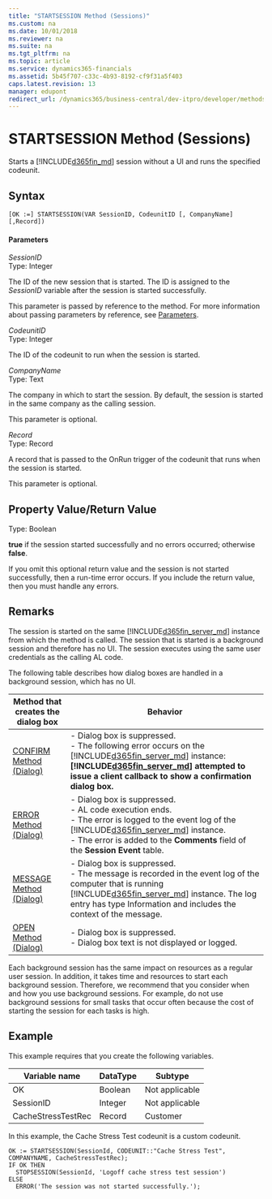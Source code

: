 ```yaml
---
title: "STARTSESSION Method (Sessions)"
ms.custom: na
ms.date: 10/01/2018
ms.reviewer: na
ms.suite: na
ms.tgt_pltfrm: na
ms.topic: article
ms.service: dynamics365-financials
ms.assetid: 5b45f707-c33c-4b93-8192-cf9f31a5f403
caps.latest.revision: 13
manager: edupont
redirect_url: /dynamics365/business-central/dev-itpro/developer/methods-auto/al-method-reference
---
```


 

# STARTSESSION Method (Sessions)
Starts a [!INCLUDE[d365fin_md](../includes/d365fin_md.md)] session without a UI and runs the specified codeunit.  

## Syntax  

```  
[OK :=] STARTSESSION(VAR SessionID, CodeunitID [, CompanyName] [,Record])  
```  

#### Parameters  
 *SessionID*  
 Type: Integer  

 The ID of the new session that is started. The ID is assigned to the *SessionID* variable after the session is started successfully.  

 This parameter is passed by reference to the method. For more information about passing parameters by reference, see [Parameters](../devenv-al-methods.md#Parameters).  

 *CodeunitID*  
 Type: Integer  

 The ID of the codeunit to run when the session is started.  

 *CompanyName*  
 Type: Text  

 The company in which to start the session. By default, the session is started in the same company as the calling session.  

 This parameter is optional.  

 *Record*  
 Type: Record  

 A record that is passed to the OnRun trigger of the codeunit that runs when the session is started.  

 This parameter is optional.  

## Property Value/Return Value  
 Type: Boolean  

 **true** if the session started successfully and no errors occurred; otherwise **false**.  

 If you omit this optional return value and the session is not started successfully, then a run-time error occurs. If you include the return value, then you must handle any errors.  

## Remarks  
 The session is started on the same [!INCLUDE[d365fin_server_md](../includes/d365fin_server_md.md)] instance from which the method is called. The session that is started is a background session and therefore has no UI. The session executes using the same user credentials as the calling AL code.  

 The following table describes how dialog boxes are handled in a background session, which has no UI.  

|Method that creates the dialog box|Behavior|  
|------------------------------------------|--------------|  
|[CONFIRM Method \(Dialog\)](devenv-CONFIRM-Method-Dialog.md)|-   Dialog box is suppressed.<br />-   The following error occurs on the [!INCLUDE[d365fin_server_md](../includes/d365fin_server_md.md)] instance: **[!INCLUDE[d365fin_server_md](../includes/d365fin_server_md.md)] attempted to issue a client callback to show a confirmation dialog box.**|  
|[ERROR Method \(Dialog\)](devenv-ERROR-Method-Dialog.md)|-   Dialog box is suppressed.<br />-   AL code execution ends.<br />-   The error is logged to the event log of the [!INCLUDE[d365fin_server_md](../includes/d365fin_server_md.md)] instance.<br />-   The error is added to the **Comments** field of the **Session Event** table.|  
|[MESSAGE Method \(Dialog\)](devenv-MESSAGE-Method-Dialog.md)|-   Dialog box is suppressed.<br />-   The message is recorded in the event log of the computer that is running [!INCLUDE[d365fin_server_md](../includes/d365fin_server_md.md)] instance. The log entry has type Information and includes the context of the message.|  
|[OPEN Method \(Dialog\)](devenv-OPEN-Method-Dialog.md)|-   Dialog box is suppressed.<br />-   Dialog box text is not displayed or logged.|  

 Each background session has the same impact on resources as a regular user session. In addition, it takes time and resources to start each background session. Therefore, we recommend that you consider when and how you use background sessions. For example, do not use background sessions for small tasks that occur often because the cost of starting the session for each tasks is high.  

## Example  
 This example requires that you create the following variables.  

|Variable name|DataType|Subtype|  
|-------------------|--------------|-------------|  
|OK|Boolean|Not applicable|  
|SessionID|Integer|Not applicable|  
|CacheStressTestRec|Record|Customer|  

 In this example, the Cache Stress Test codeunit is a custom codeunit.  

```  
OK := STARTSESSION(SessionId, CODEUNIT::"Cache Stress Test", COMPANYNAME, CacheStressTestRec);  
IF OK THEN  
  STOPSESSION(SessionId, 'Logoff cache stress test session')  
ELSE  
  ERROR('The session was not started successfully.');  
```  
<!--Links
## See Also  
 [Printing Reports from a Background Session](Printing-Reports-from-a-Background-Session.md)   
 [How to: Debug a Background Session](How-to--Debug-a-Background-Session.md)-->
